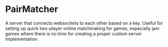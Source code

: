 # PairMatcher

A server that connects websockets to each other based on a key. Useful for setting up quick two-player online matchmaking for games, especially jam games where there is no time for creating a proper custom server implementation.
